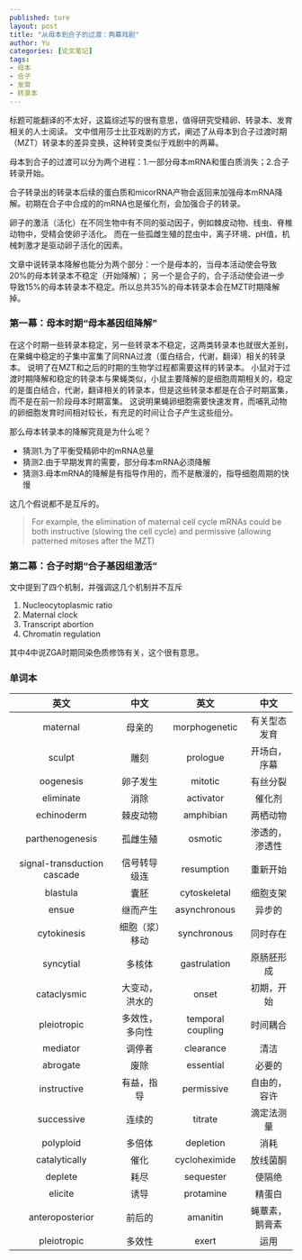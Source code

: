 ```yaml
---
published: ture
layout: post
title: "从母本到合子的过渡：两幕戏剧"
author: Yu
categories: [论文笔记]
tags:
- 母本
- 合子
- 发育
- 转录本
---
```


标题可能翻译的不太好，这篇综述写的很有意思，值得研究受精卵、转录本、发育相关的人士阅读。
文中借用莎士比亚戏剧的方式，阐述了从母本到合子过渡时期（MZT）转录本的差异变换，这种转变类似于戏剧中的两幕。

母本到合子的过渡可以分为两个进程：1.一部分母本mRNA和蛋白质消失；2.合子转录开始。

合子转录出的转录本后续的蛋白质和micorRNA产物会返回来加强母本mRNA降解。初期在合子中合成的的mRNA也是催化剂，会加强合子的转录。

卵子的激活（活化）在不同生物中有不同的驱动因子，例如棘皮动物、线虫、脊椎动物中，受精会使卵子活化。
而在一些孤雌生殖的昆虫中，离子环境、pH值，机械刺激才是驱动卵子活化的因素。

文章中说转录本降解也能分为两个部分：一个是母本的，当母本活动使会导致20%的母本转录本不稳定（开始降解）；
另一个是合子的，合子活动使会进一步导致15%的母本转录本不稳定。所以总共35%的母本转录本会在MZT时期降解掉。

### 第一幕：母本时期<q>母本基因组降解</q>

在这个时期一些转录本稳定，另一些转录本不稳定，这两类转录本也就很大差别，在果蝇中稳定的子集中富集了同RNA过渡（蛋白结合，代谢，翻译）相关的转录本。
说明了在MZT和之后的时期的生物学过程都需要这样的转录本。
小鼠对于过渡时期降解和稳定的转录本与果蝇类似，小鼠主要降解的是细胞周期相关的，稳定的是蛋白结合，代谢，翻译相关的转录本，但是这些转录本都是在合子时期富集，而不是在前一阶段母本时期富集。
这说明果蝇卵细胞需要快速发育，而哺乳动物的卵细胞发育时间相对较长，有充足的时间让合子产生这些组分。

那么母本转录本的降解究竟是为什么呢？

- 猜测1.为了平衡受精卵中的mRNA总量
- 猜测2.由于早期发育的需要，部分母本mRNA必须降解
- 猜测3.母本mRNA的降解是有指导作用的，而不是散漫的，指导细胞周期的快慢

这几个假说都不是互斥的。

> For example, the elimination of maternal cell cycle mRNAs could be both instructive (slowing the cell cycle) and permissive (allowing patterned mitoses after the MZT)

### 第二幕：合子时期<q>合子基因组激活</q>

文中提到了四个机制，并强调这几个机制并不互斥

1. Nucleocytoplasmic ratio
2. Maternal clock
3. Transcript abortion
4. Chromatin regulation

其中4中说ZGA时期同染色质修饰有关，这个很有意思。

### 单词本

|英文|中文|英文|中文|
|:----:|:----:|:----:|:----:|
|maternal|母亲的|morphogenetic|有关型态发育|
|sculpt|雕刻|prologue|开场白，序幕|
|oogenesis|卵子发生|mitotic|有丝分裂|
|eliminate|消除|activator|催化剂|
|echinoderm|棘皮动物|amphibian|两栖动物|
|parthenogenesis|孤雌生殖|osmotic|渗透的，渗透性|
|signal-transduction cascade|信号转导级连|resumption|重新开始|
|blastula|囊胚|cytoskeletal|细胞支架|
|ensue|继而产生|asynchronous|异步的|
|cytokinesis|细胞（浆）移动|synchronous|同时存在|
|syncytial|多核体|gastrulation|原肠胚形成|
|cataclysmic|大变动，洪水的|onset|初期，开始|
|pleiotropic|多效性，多向性|temporal coupling|时间耦合|
|mediator|调停者|clearance|清洁|
|abrogate|废除|essential|必要的|
|instructive|有益，指导|permissive|自由的，容许|
|successive|连续的|titrate|滴定法测量|
|polyploid|多倍体|depletion|消耗|
|catalytically|催化|cycloheximide|放线菌酮|
|deplete|耗尽|sequester|使隔绝|
|elicite|诱导|protamine|精蛋白|
|anteroposterior|前后的|amanitin|蝇蕈素，鹅膏素|
|pleiotropic|多效性|exert|运用|

